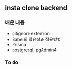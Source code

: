 ## insta clone backend

### 배운 내용

- gitignore extention
- Babel의 필요성과 적용방법
- Prisma
- postgresql, pgAdmin4

### To do
